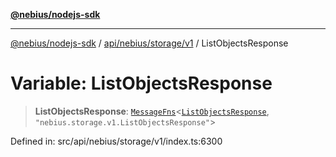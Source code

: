 [**@nebius/nodejs-sdk**](../../../../../README.md)

---

[@nebius/nodejs-sdk](../../../../../README.md) / [api/nebius/storage/v1](../README.md) / ListObjectsResponse

# Variable: ListObjectsResponse

> **ListObjectsResponse**: [`MessageFns`](../../../../../runtime/protos/core/interfaces/MessageFns.md)\<[`ListObjectsResponse`](../interfaces/ListObjectsResponse.md), `"nebius.storage.v1.ListObjectsResponse"`\>

Defined in: src/api/nebius/storage/v1/index.ts:6300

